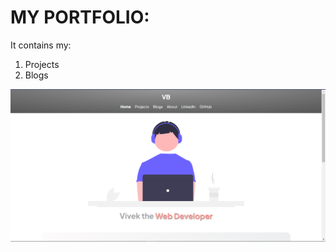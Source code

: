 # MY PORTFOLIO:

It contains my:

1. Projects
2. Blogs

<img src="1.png" alt="Alt text" title="Optional title">
